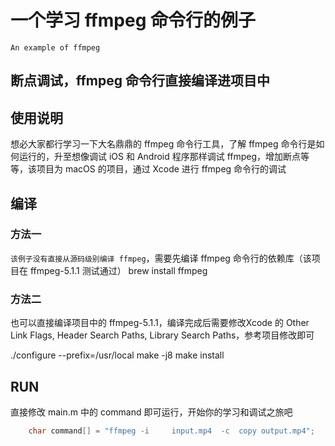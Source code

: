 #  一个学习 ffmpeg 命令行的例子
`An example of ffmpeg`

## 断点调试，ffmpeg 命令行直接编译进项目中

## 使用说明

想必大家都行学习一下大名鼎鼎的 ffmpeg 命令行工具，了解 ffmpeg 命令行是如何运行的，升至想像调试 iOS 和 Android 程序那样调试 ffmpeg，增加断点等等，该项目为 macOS 的项目，通过 Xcode 进行 ffmpeg 命令行的调试

## 编译

### 方法一
`该例子没有直接从源码级别编译 ffmpeg`，需要先编译 ffmpeg 命令行的依赖库（该项目在 ffmpeg-5.1.1 测试通过）
brew install ffmpeg


### 方法二

也可以直接编译项目中的 ffmpeg-5.1.1，编译完成后需要修改Xcode 的 Other Link Flags, Header Search Paths, Library Search Paths，参考项目修改即可 

./configure --prefix=/usr/local
make -j8
make install


## RUN

直接修改 main.m 中的 command 即可运行，开始你的学习和调试之旅吧

```c
    char command[] = "ffmpeg -i     input.mp4  -c  copy output.mp4";
```
